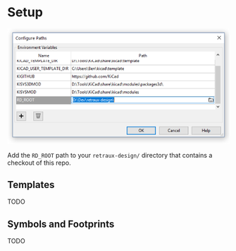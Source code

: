 # Setup

![Path Configuration](docs/resources/configure_paths.png)

Add the `RD_ROOT` path to your `retraux-design/` directory that contains
a checkout of this repo.

## Templates

TODO

## Symbols and Footprints

TODO
